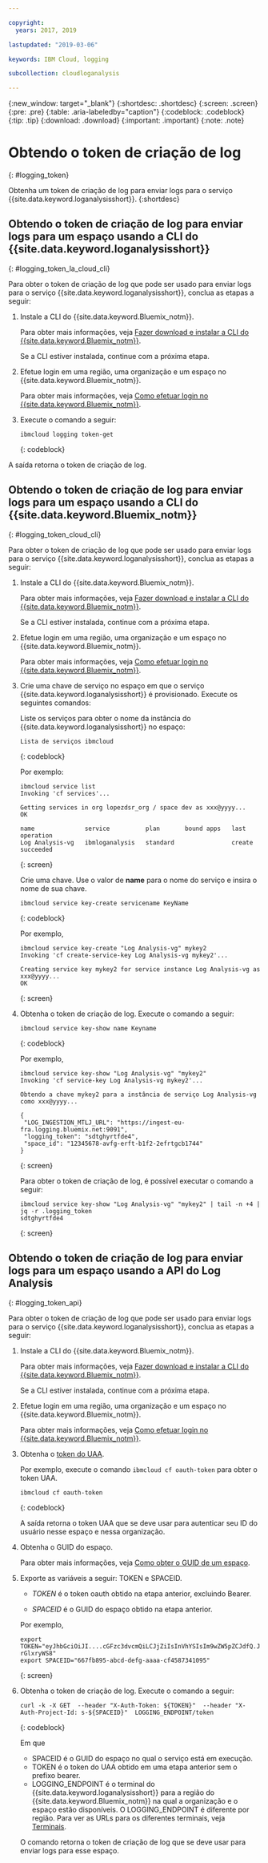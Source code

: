 ```yaml
---

copyright:
  years: 2017, 2019

lastupdated: "2019-03-06"

keywords: IBM Cloud, logging

subcollection: cloudloganalysis

---
```


{:new_window: target="_blank"}
{:shortdesc: .shortdesc}
{:screen: .screen}
{:pre: .pre}
{:table: .aria-labeledby="caption"}
{:codeblock: .codeblock}
{:tip: .tip}
{:download: .download}
{:important: .important}
{:note: .note}


# Obtendo o token de criação de log
{: #logging_token}

Obtenha um token de criação de log para enviar logs para o serviço {{site.data.keyword.loganalysisshort}}. 
{:shortdesc}


## Obtendo o token de criação de log para enviar logs para um espaço usando a CLI do {{site.data.keyword.loganalysisshort}} 
{: #logging_token_la_cloud_cli}

Para obter o token de criação de log que pode ser usado para enviar logs para o serviço {{site.data.keyword.loganalysisshort}}, conclua as etapas a seguir:

1. Instale a CLI do {{site.data.keyword.Bluemix_notm}}.

   Para obter mais informações, veja [Fazer download e instalar a CLI do {{site.data.keyword.Bluemix_notm}}](/docs/cli?topic=cloud-cli-ibmcloud-cli#overview).
   
   Se a CLI estiver instalada, continue com a próxima etapa.
    
2. Efetue login em uma região, uma organização e um espaço no {{site.data.keyword.Bluemix_notm}}. 

    Para obter mais informações, veja [Como efetuar login no {{site.data.keyword.Bluemix_notm}}](/docs/services/CloudLogAnalysis/qa?topic=cloudloganalysis-cli_qa#login).
	
3. Execute o comando a seguir:

    ```
	ibmcloud logging token-get
	```
	{: codeblock}

A saída retorna o token de criação de log.


## Obtendo o token de criação de log para enviar logs para um espaço usando a CLI do {{site.data.keyword.Bluemix_notm}} 
{: #logging_token_cloud_cli}

Para obter o token de criação de log que pode ser usado para enviar logs para o serviço {{site.data.keyword.loganalysisshort}}, conclua as etapas a seguir:

1. Instale a CLI do {{site.data.keyword.Bluemix_notm}}.

   Para obter mais informações, veja [Fazer download e instalar a CLI do {{site.data.keyword.Bluemix_notm}}](/docs/cli?topic=cloud-cli-ibmcloud-cli#overview).
   
   Se a CLI estiver instalada, continue com a próxima etapa.
    
2. Efetue login em uma região, uma organização e um espaço no {{site.data.keyword.Bluemix_notm}}. 

    Para obter mais informações, veja [Como efetuar login no {{site.data.keyword.Bluemix_notm}}](/docs/services/CloudLogAnalysis/qa?topic=cloudloganalysis-cli_qa#login).
	
3. Crie uma chave de serviço no espaço em que o serviço {{site.data.keyword.loganalysisshort}} é provisionado. Execute os seguintes comandos:

    Liste os serviços para obter o nome da instância do {{site.data.keyword.loganalysisshort}} no espaço:
	
    ```
	Lista de serviços ibmcloud
	```
	{: codeblock}
	
	Por exemplo:
	
	```
	ibmcloud service list
    Invoking 'cf services'...

    Getting services in org lopezdsr_org / space dev as xxx@yyyy...
    OK

    name              service          plan       bound apps   last operation
    Log Analysis-vg   ibmloganalysis   standard                create succeeded
    ```
	{: screen}
	
	Crie uma chave. Use o valor de **name** para o nome do serviço e insira o nome de sua chave.
	
	```
	ibmcloud service key-create servicename KeyName 
	```
	{: codeblock}
	
	Por exemplo,
	
	```
	ibmcloud service key-create "Log Analysis-vg" mykey2
    Invoking 'cf create-service-key Log Analysis-vg mykey2'...

    Creating service key mykey2 for service instance Log Analysis-vg as xxx@yyyy...
    OK
    ```
	{: screen}
	
4. Obtenha o token de criação de log. Execute o comando a seguir:
	
	```
	ibmcloud service key-show name Keyname
	```
	{: codeblock}
	
	Por exemplo, 
	
	```
	ibmcloud service key-show "Log Analysis-vg" "mykey2" 
    Invoking 'cf service-key Log Analysis-vg mykey2'...

    Obtendo a chave mykey2 para a instância de serviço Log Analysis-vg como xxx@yyyy...

    {
     "LOG_INGESTION_MTLJ_URL": "https://ingest-eu-fra.logging.bluemix.net:9091",
     "logging_token": "sdtghyrtfde4",
     "space_id": "12345678-avfg-erft-b1f2-2efrtgcb1744"
    }
    ```
	{: screen}
	
	Para obter o token de criação de log, é possível executar o comando a seguir:
	
	```
	ibmcloud service key-show "Log Analysis-vg" "mykey2" | tail -n +4 | jq -r .logging_token
    sdtghyrtfde4
	```
	{: screen}


	
## Obtendo o token de criação de log para enviar logs para um espaço usando a API do Log Analysis
{: #logging_token_api}


Para obter o token de criação de log que pode ser usado para enviar logs para o serviço {{site.data.keyword.loganalysisshort}}, conclua as etapas a seguir:

1. Instale a CLI do {{site.data.keyword.Bluemix_notm}}.

   Para obter mais informações, veja [Fazer download e instalar a CLI do {{site.data.keyword.Bluemix_notm}}](/docs/cli?topic=cloud-cli-ibmcloud-cli#overview).
   
   Se a CLI estiver instalada, continue com a próxima etapa.
    
2. Efetue login em uma região, uma organização e um espaço no {{site.data.keyword.Bluemix_notm}}. 

    Para obter mais informações, veja [Como efetuar login no {{site.data.keyword.Bluemix_notm}}](/docs/services/CloudLogAnalysis/qa?topic=cloudloganalysis-cli_qa#login).
	
3. Obtenha o [token do UAA](/docs/services/CloudLogAnalysis/security?topic=cloudloganalysis-auth_uaa#uaa_cli).

    Por exemplo, execute o comando `ibmcloud cf oauth-token` para obter o token UAA.

    ```
	ibmcloud cf oauth-token
	```
	{: codeblock}
	
	A saída retorna o token UAA que se deve usar para autenticar seu ID do usuário nesse espaço e nessa organização.

4. Obtenha o GUID do espaço.

   Para obter mais informações, veja [Como obter o GUID de um espaço](/docs/services/CloudLogAnalysis/qa?topic=cloudloganalysis-cli_qa#space_guid2).  
	
5. Exporte as variáveis a seguir: TOKEN e SPACEID.

    * *TOKEN* é o token oauth obtido na etapa anterior, excluindo Bearer.
	
	* *SPACEID* é o GUID do espaço obtido na etapa anterior. 
		
	Por exemplo,
	
	```
	export TOKEN="eyJhbGciOiJI....cGFzc3dvcmQiLCJjZiIsInVhYSIsIm9wZW5pZCJdfQ.JaoaVudG4jqjeXz6q3JQL_SJJfoIFvY8m-rGlxryWS8"
	export SPACEID="667fb895-abcd-defg-aaaa-cf4587341095"
	```
	{: screen}
	
6. Obtenha o token de criação de log. Execute o comando a seguir:
 
    ```
	curl -k -X GET  --header "X-Auth-Token: ${TOKEN}"  --header "X-Auth-Project-Id: s-${SPACEID}"  LOGGING_ENDPOINT/token
    ```
    {: codeblock}	
	
	Em que
	* SPACEID é o GUID do espaço no qual o serviço está em execução.
	* TOKEN é o token do UAA obtido em uma etapa anterior sem o prefixo bearer.
	* LOGGING_ENDPOINT é o terminal do {{site.data.keyword.loganalysisshort}} para a região do {{site.data.keyword.Bluemix_notm}} na qual a organização e o espaço estão disponíveis. O LOGGING_ENDPOINT é diferente por região. Para ver as URLs para os diferentes terminais, veja [Terminais](/docs/services/CloudLogAnalysis?topic=cloudloganalysis-manage_logs#endpoints).
	
    O comando retorna o token de criação de log que se deve usar para enviar logs para esse espaço.
	
